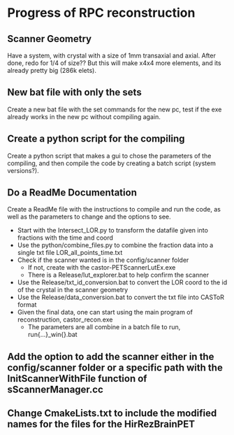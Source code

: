 # Progress of RPC reconstruction

## Scanner Geometry

Have a system, with crystal with a size of 1mm transaxial and axial.
After done, redo for 1/4 of size?? But this will make x4x4 more elements, and its already pretty big (286k elets).

## New bat file with only the sets

Create a new bat file with the set commands for the new pc, test if the exe already works in the new pc without compiling again.

## Create a python script for the compiling

Create a python script that makes a gui to chose the parameters of the compiling, and then compile the code by creating a batch script (system versions?).

## Do a ReadMe Documentation

Create a ReadMe file with the instructions to compile and run the code, as well as the parameters to change and the options to see.

- Start with the Intersect_LOR.py to transform the datafile given into fractions with the time and coord
- Use the python/combine_files.py to combine the fraction data into a single txt file LOR_all_points_time.txt
- Check if the scanner wanted is in the config/scanner folder
  - If not, create with the castor-PETScannerLutEx.exe
  - There is a Release/lut_explorer.bat to help confirm the scanner
- Use the Release/txt_id_conversion.bat to convert the LOR coord to the id of the crystal in the scanner geometry
- Use the Release/data_conversion.bat to convert the txt file into CASToR format
- Given the final data, one can start using the main program of reconstruction, castor_recon.exe
  - The parameters are all combine in a batch file to run, run{...}_win{}.bat

## Add the option to add the scanner either in the config/scanner folder or a specific path with the InitScannerWithFile function of sScannerManager.cc

## Change CmakeLists.txt to include the modified names for the files for the HirRezBrainPET

